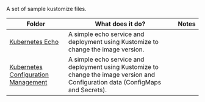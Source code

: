 A set of sample kustomize files.
<br>

<table>
<thead>
<tr>
<th>Folder</th>
<th>What does it do?</th>
<th>Notes</th>
</tr>
</thead>
<tbody>
<tr>
<td><a href="https://github.com/gleamingthekube/kustomize/tree/main/kubernetes-echo">Kubernetes Echo</a></td>
<td>A simple echo service and deployment using Kustomize to change the image version.</td>
 <td></td>

 </td>
 <tr>
<td><a href="https://github.com/gleamingthekube/kustomize/tree/main/kubernetes-cm">Kubernetes Configuration Management</a></td>
<td>A simple echo service and deployment using Kustomize to change the image version and Configuration data (ConfigMaps and Secrets).</td>
 <td></td>

 </td>
</tr> 

</tbody>
</table>
